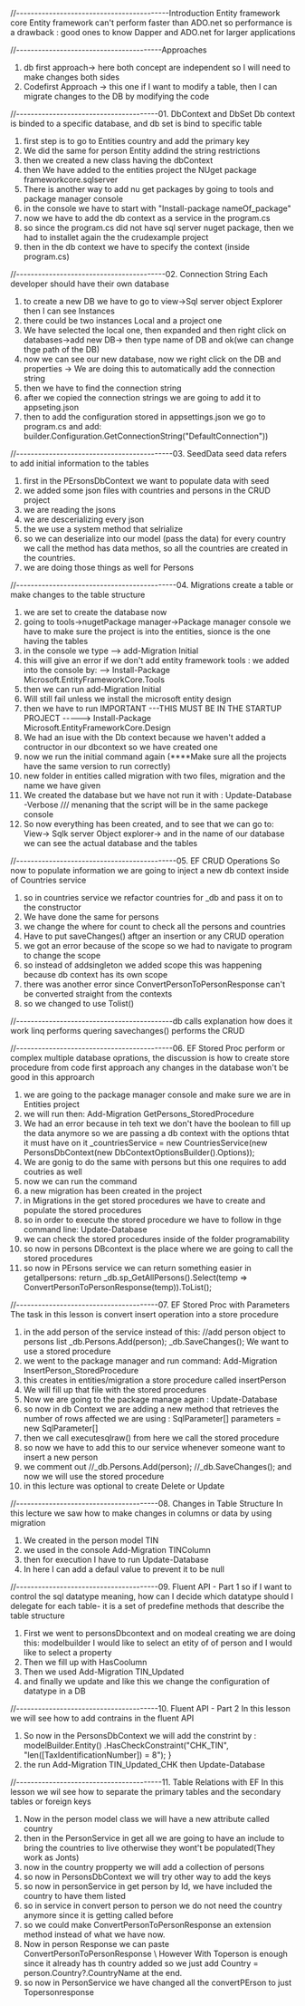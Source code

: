 //------------------------------------------Introduction Entity framework core
Entity framework can't perform faster than ADO.net so performance is a drawback : good ones to know Dapper and ADO.net for larger applications

//----------------------------------------Approaches
1. db first approach-> here both concept are independent so I will need to make changes both sides
2. Codefirst Approach -> this one if I want to modify a table, then I can migrate changes to the DB by modifying the code

//---------------------------------------01. DbContext and DbSet
Db context is binded to a specific database, and db set is bind to specific table
1. first step is to go to Entities country and add the primary key
2. We did the same for person Entity addind the string restrictions
3. then we created a new class having the dbContext
4. then We have added to the entities project the NUget package frameworkcore.sqlserver
5. There is another way to add nu get packages by going to tools and package manager console
6. in the console we have to start with "Install-package nameOf_package"
7. now we have to add the db context as a service in the program.cs
8. so since the program.cs did not have sql server nuget package, then we had to installet again the the crudexample project
9. then in the db context we have to specify the context (inside program.cs)

//-----------------------------------------02. Connection String
Each developer should have their own database
1. to create a new DB we have to go to view->Sql server object Explorer then I can see Instances
2. there could be two instances Local and a project one
3. We have selected the local one, then expanded and then right click on databases->add new DB-> then type name of DB and ok(we can change thge path of the DB)
4. now we can see our new database, now we right click on the DB and properties -> We are doing this to automatically add the connection string
5. then we have to find the connection string
6. after we copied the connection strings we are going to add it to appseting.json
7. then to add the configuration stored in appsettings.json we go to program.cs and add: builder.Configuration.GetConnectionString("DefaultConnection"))

//-------------------------------------------03. SeedData
seed data refers to add initial information to the tables
1. first in the PErsonsDbContext we want to populate data with seed
2. we added some json files with countries and persons in the CRUD project
3. we are reading the jsons
4. we are descerializing every json 
5. the we use a system method that selrialize
6. so we can deserialize into our model (pass the data)
for every country we call the method has data methos, so all the countries are created in the countries.
7. we are doing those things as well for Persons

//--------------------------------------------04. Migrations
create a table or make changes to the table structure
1. we are set to create the database now
2. going to tools->nugetPackage manager->Package manager console we have to make sure the project is into the entities, sionce is the one having the tables
3. in the console we type --> add-Migration Initial
4. this will give an error if we don't add entity framework tools : we added into the console by: --> Install-Package Microsoft.EntityFrameworkCore.Tools
5. then we can run add-Migration Initial
6. Will still fail unless we install the microsoft entity design
7. then we have to run IMPORTANT ---THIS MUST BE IN THE STARTUP PROJECT -----> Install-Package Microsoft.EntityFrameworkCore.Design
8. We had an isue with the Db context because we haven't added a contructor in our dbcontext so we have created one
9. now we run the initial command again (****Make sure all the projects have the same version to run correctly)
10. new folder in entities called migration with two files, migration and the name we have given
11. We created the database but we have not run it with : Update-Database -Verbose /// menaning that the script will be in the same packege console
12. So now everything has been created, and to see that we can go to: View-> Sqlk server Object explorer-> and in the name of our database we can see the actual database and the tables

//--------------------------------------------05. EF CRUD Operations
So now to populate information we are going to inject a new db context inside of Countries service
1. so in countries service we refactor countries for _db and pass it on to the constructor
2. We have done the same for persons
3. we change the where for count to check all the persons and countries
4. Have to put saveChanges() aftger an insertion or any CRUD operation
5. we got an error because of the scope so we had to navigate to program to change the scope
6. so instead of addsingleton we added scope this was happening because db context has its own scope
7. there was another error since ConvertPersonToPersonResponse can't be converted straight from the contexts
8. so we changed to use Tolist()

//-------------------------------------------db calls explanation
how does it work 
linq performs quering 
savechanges() performs the CRUD

//-------------------------------------------06. EF Stored Proc
perform or complex multiple database oprations, the discussion is how to create store procedure from code first approach any changes in the database won't be good in this approarch
1. we are going to the package manager console and make sure we are in Entities project
2. we will run then: Add-Migration GetPersons_StoredProcedure
3. We had an error because in teh text we don't have the boolean to fill up the data anymore so we are passing a db context with the options thtat it must have on it             _countriesService = new CountriesService(new PersonsDbContext(new DbContextOptionsBuilder<PersonsDbContext>().Options));
4. We are gonig to do the same with persons but this one requires to add coutries as well
5. now we can run the command
6. a new migration has been created in the project
7. in Migrations in the get stored procedures we have to create and populate the stored procedures
8. so in order to execute the stored procedure we have to follow in thge command line: Update-Database
9. we can check the stored procedures inside of the folder programability
10. so now in persons DBcontext is the place where we are going to call the stored procedures
11. so now in PErsons service we can return something easier in getallpersons: return _db.sp_GetAllPersons().Select(temp => ConvertPersonToPersonResponse(temp)).ToList();

//---------------------------------------07. EF Stored Proc with Parameters
The task in this lesson is convert insert operation into a store procedure
1. in the add person of the service instead of this: //add person object to persons list
            _db.Persons.Add(person);
            _db.SaveChanges();
We want to use a stored procedure
2. we went to the package manager and run command: Add-Migration InsertPerson_StoredProcedure
3. this creates in entities/migration a store procedure called insertPerson
4. We will fill up that file with the stored procedures
5. Now we are going to the package manage again : Update-Database
6. so now in db Context we are adding a new method that retrieves the number of rows affected we are using : SqlParameter[] parameters = new SqlParameter[]
7. then we call executesqlraw() from here we call the stored procedure
8. so now we have to add this to our service whenever someone want to insert a new person
9. we comment out //_db.Persons.Add(person);
            //_db.SaveChanges(); and now we will use the stored procedure
10. in this lecture was optional to create Delete or Update

//---------------------------------------08. Changes in Table Structure
In this lecture we saw how to make changes in columns or data by using migration
1. We created in the person model TIN
2. we used in the console Add-Migration TINColumn
3. then for execution I have to run Update-Database
4. In here I can add a defaul value to prevent it to be null 

//---------------------------------------09. Fluent API - Part 1
so if I want to control the sql datatype meaning, how can I decide which datatype should I delegate for each table- it is a set of predefine methods that describe the table structure
1. First we went to personsDbcontext and on modeal creating we are doing this: modelbuilder I would like to select an etity of of person and I would like to select a property
2. Then we fill up with HasCoolumn
3. Then we used Add-Migration TIN_Updated
4. and finally we update and like this we change the configuration of datatype in a DB

//---------------------------------------10. Fluent API - Part 2
In this lesson we will see how to add contrains in the fluent API 
1. So now in the PersonsDbContext we will add the constrint by :  modelBuilder.Entity<Person>()
              .HasCheckConstraint("CHK_TIN", "len([TaxIdentificationNumber]) = 8");
            }
2. the run Add-Migration TIN_Updated_CHK then Update-Database

//----------------------------------------11. Table Relations with EF
In this lesson we wil see how to separate the primary tables and the secondary tables or foreign keys
1. Now in the person model class we will have a new attribute called country
2. then in the PersonService in get all we are going to have an include to bring the countries to live otherwise they wont't be populated(They work as Jonts)
3. now in the country propperty we will add a collection of persons
4. so now in PersonsDbContext we will try other way to add the keys
5. so now in personService in get person by Id, we have included the country to have them listed
6. so in service in convert person to person we do not need the country anymore since it is getting called before
7. so we could make ConvertPersonToPersonResponse an extension method instead of what we have now.
8. Now in person Response we can paste ConvertPersonToPersonResponse \\ However With Toperson is enough since it already has th country added so we just add  Country = person.Country?.CountryName at the end.
9. so now in PersonService we have changed all the convertPErson to just Topersonresponse
